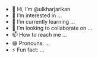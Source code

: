 - 👋 Hi, I’m @ulkharjarikan
- 👀 I’m interested in ...
- 🌱 I’m currently learning ...
- 💞️ I’m looking to collaborate on ...
- 📫 How to reach me ...
- 😄 Pronouns: ...
- ⚡ Fun fact: ...

<!---
ulkharjarikan/ulkharjarikan is a ✨ special ✨ repository because its `README.md` (this file) appears on your GitHub profile.
You can click the Preview link to take a look at your changes.
--->
